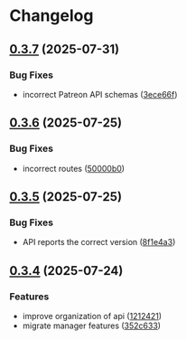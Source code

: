 # Changelog

## [0.3.7](https://github.com/Rapha01/activityRank-bot/compare/api-v0.3.6...api-v0.3.7) (2025-07-31)


### Bug Fixes

* incorrect Patreon API schemas ([3ece66f](https://github.com/Rapha01/activityRank-bot/commit/3ece66f2120d9cce9d4f8d24d909f553d480dbaa))

## [0.3.6](https://github.com/Rapha01/activityRank-bot/compare/api-v0.3.5...api-v0.3.6) (2025-07-25)


### Bug Fixes

* incorrect routes ([50000b0](https://github.com/Rapha01/activityRank-bot/commit/50000b0c57a4a088dcdf90037754a9afd9c6846f))

## [0.3.5](https://github.com/Rapha01/activityRank-bot/compare/api-v0.3.4...api-v0.3.5) (2025-07-25)


### Bug Fixes

* API reports the correct version ([8f1e4a3](https://github.com/Rapha01/activityRank-bot/commit/8f1e4a3f6710c3cc5cc5e49effa9a07f3cb74f0c))

## [0.3.4](https://github.com/Rapha01/activityRank-bot/compare/api/v0.3.3...api-v0.3.4) (2025-07-24)


### Features

* improve organization of api ([1212421](https://github.com/Rapha01/activityRank-bot/commit/121242142510871b2cce244431c1f012d96454e5))
* migrate manager features ([352c633](https://github.com/Rapha01/activityRank-bot/commit/352c633865939434de87374dc238579e39da3587))
